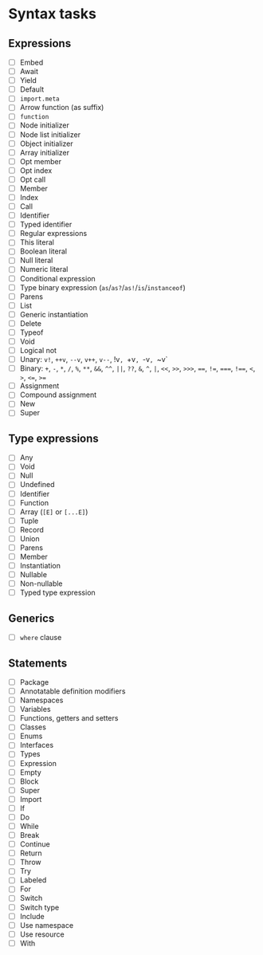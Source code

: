 # Syntax tasks

## Expressions

- [ ] Embed
- [ ] Await
- [ ] Yield
- [ ] Default
- [ ] `import.meta`
- [ ] Arrow function (as suffix)
- [ ] `function`
- [ ] Node initializer
- [ ] Node list initializer
- [ ] Object initializer
- [ ] Array initializer
- [ ] Opt member
- [ ] Opt index
- [ ] Opt call
- [ ] Member
- [ ] Index
- [ ] Call
- [ ] Identifier
- [ ] Typed identifier
- [ ] Regular expressions
- [ ] This literal
- [ ] Boolean literal
- [ ] Null literal
- [ ] Numeric literal
- [ ] Conditional expression
- [ ] Type binary expression (`as`/`as?`/`as!`/`is`/`instanceof`)
- [ ] Parens
- [ ] List
- [ ] Generic instantiation
- [ ] Delete
- [ ] Typeof
- [ ] Void
- [ ] Logical not
- [ ] Unary: `v!`, `++v`, `--v`, `v++`, `v--`, !v`, `+v`, `-v`, `~v`
- [ ] Binary: `+`, `-`, `*`, `/`, `%`, `**`, `&&`, `^^`, `||`, `??`, `&`, `^`, `|`, `<<`, `>>`, `>>>`, `==`, `!=`, `===`, `!==`, `<`, `>`, `<=`, `>=`
- [ ] Assignment
- [ ] Compound assignment
- [ ] New
- [ ] Super

## Type expressions

- [ ] Any
- [ ] Void
- [ ] Null
- [ ] Undefined
- [ ] Identifier
- [ ] Function
- [ ] Array (`[E]` or `[...E]`)
- [ ] Tuple
- [ ] Record
- [ ] Union
- [ ] Parens
- [ ] Member
- [ ] Instantiation
- [ ] Nullable
- [ ] Non-nullable
- [ ] Typed type expression

## Generics

- [ ] `where` clause

## Statements

- [ ] Package
- [ ] Annotatable definition modifiers
- [ ] Namespaces
- [ ] Variables
- [ ] Functions, getters and setters
- [ ] Classes
- [ ] Enums
- [ ] Interfaces
- [ ] Types
- [ ] Expression
- [ ] Empty
- [ ] Block
- [ ] Super
- [ ] Import
- [ ] If
- [ ] Do
- [ ] While
- [ ] Break
- [ ] Continue
- [ ] Return
- [ ] Throw
- [ ] Try
- [ ] Labeled
- [ ] For
- [ ] Switch
- [ ] Switch type
- [ ] Include
- [ ] Use namespace
- [ ] Use resource
- [ ] With